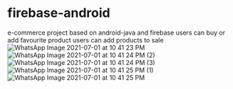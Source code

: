 # firebase-android
e-commerce project based on android-java and firebase 
users can buy or add favourite product
users can add products to sale
![WhatsApp Image 2021-07-01 at 10 41 23 PM](https://user-images.githubusercontent.com/88258396/195986108-44244418-cf74-423f-9481-342e30ace39f.jpeg)
![WhatsApp Image 2021-07-01 at 10 41 24 PM (2)](https://user-images.githubusercontent.com/88258396/195986110-8de977cf-3bec-4735-b480-459a96247c4f.jpeg)
![WhatsApp Image 2021-07-01 at 10 41 24 PM (3)](https://user-images.githubusercontent.com/88258396/195986112-55c6ff4c-504d-4664-b1bf-7da97e21a761.jpeg)
![WhatsApp Image 2021-07-01 at 10 41 25 PM (1)](https://user-images.githubusercontent.com/88258396/195986113-8c1de24f-1571-4965-893f-90d771e3d26b.jpeg)
![WhatsApp Image 2021-07-01 at 10 41 25 PM](https://user-images.githubusercontent.com/88258396/195986114-0a3c3160-74a4-46ee-81ab-ae64a62f1fcc.jpeg)
